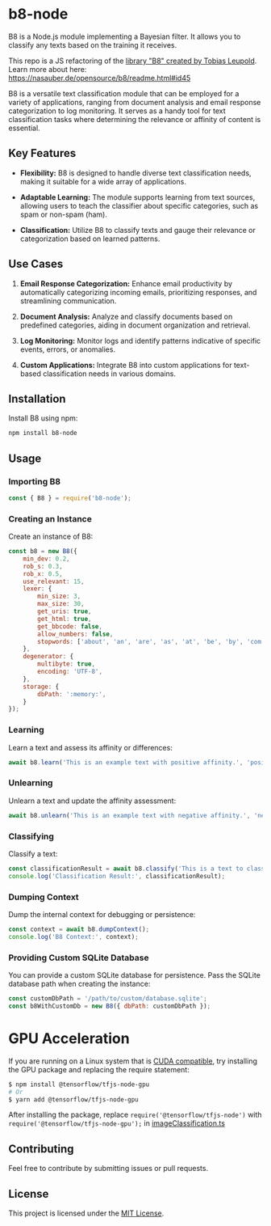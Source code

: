 # b8-node

B8 is a Node.js module implementing a Bayesian filter. It allows you to classify any texts based on the training it receives.

This repo is a JS refactoring of the [library "B8" created by Tobias Leupold](https://gitlab.com/l3u/b8). Learn more about here: https://nasauber.de/opensource/b8/readme.html#id45

B8 is a versatile text classification module that can be employed for a variety of applications, ranging from document analysis and email response categorization to log monitoring. It serves as a handy tool for text classification tasks where determining the relevance or affinity of content is essential.

## Key Features

- **Flexibility:** B8 is designed to handle diverse text classification needs, making it suitable for a wide array of applications.

- **Adaptable Learning:** The module supports learning from text sources, allowing users to teach the classifier about specific categories, such as spam or non-spam (ham).

- **Classification:** Utilize B8 to classify texts and gauge their relevance or categorization based on learned patterns.

## Use Cases

1. **Email Response Categorization:** Enhance email productivity by automatically categorizing incoming emails, prioritizing responses, and streamlining communication.

2. **Document Analysis:** Analyze and classify documents based on predefined categories, aiding in document organization and retrieval.

3. **Log Monitoring:** Monitor logs and identify patterns indicative of specific events, errors, or anomalies.

4. **Custom Applications:** Integrate B8 into custom applications for text-based classification needs in various domains.


## Installation

Install B8 using npm:

```bash
npm install b8-node
```

## Usage

### Importing B8

```javascript
const { B8 } = require('b8-node');
```

### Creating an Instance

Create an instance of B8:

```javascript
const b8 = new B8({
	min_dev: 0.2,
	rob_s: 0.3,
	rob_x: 0.5,
	use_relevant: 15,
	lexer: {
		min_size: 3,
		max_size: 30,
		get_uris: true,
		get_html: true,
		get_bbcode: false,
		allow_numbers: false,
		stopwords: ['about', 'an', 'are', 'as', 'at', 'be', 'by', 'com', 'for', 'from', 'how', 'in', 'is', 'it', 'of', 'on', 'or', 'that', 'the', 'this', 'to', 'was', 'what', 'when', 'where', 'who', 'will', 'with', 'www'],
	},
	degenerator: {
		multibyte: true,
		encoding: 'UTF-8',
	},
	storage: {
		dbPath: ':memory:',
	}
});
```

### Learning

Learn a text and assess its affinity or differences:

```javascript
await b8.learn('This is an example text with positive affinity.', 'positive');
```

### Unlearning

Unlearn a text and update the affinity assessment:

```javascript
await b8.unlearn('This is an example text with negative affinity.', 'negative');
```

### Classifying

Classify a text:

```javascript
const classificationResult = await b8.classify('This is a text to classify.');
console.log('Classification Result:', classificationResult);
```

### Dumping Context

Dump the internal context for debugging or persistence:

```javascript
const context = await b8.dumpContext();
console.log('B8 Context:', context);
```

### Providing Custom SQLite Database

You can provide a custom SQLite database for persistence. Pass the SQLite database path when creating the instance:

```javascript
const customDbPath = '/path/to/custom/database.sqlite';
const b8WithCustomDb = new B8({ dbPath: customDbPath });
```

# GPU Acceleration

If you are running on a Linux system that is [CUDA compatible](https://www.tensorflow.org/install/install_linux), try installing the GPU package and replacing the require statement:

```sh
$ npm install @tensorflow/tfjs-node-gpu
# Or
$ yarn add @tensorflow/tfjs-node-gpu
```

After installing the package, replace `require('@tensorflow/tfjs-node')` with `require('@tensorflow/tfjs-node-gpu');` in [imageClassification.ts](src%2FimageClassification.ts)

## Contributing

Feel free to contribute by submitting issues or pull requests.

## License

This project is licensed under the [MIT License](LICENSE).







